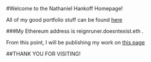 #Welcome to the Nathaniel Hankoff Homepage!

All of my good portfolio stuff can be found [here](https://github.com/reignrunner)

###My Ethereum address is reignruner.doesntexist.eth .

From this point, I will be publishing my work on [this page](https://github.com/themortus)

##THANK YOU FOR VISITING!
